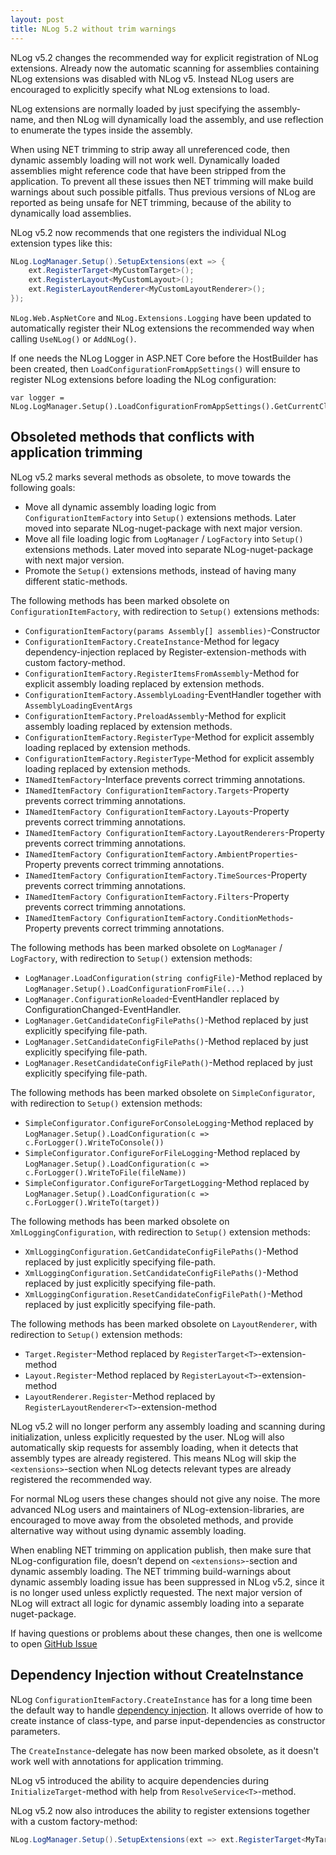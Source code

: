 ```yaml
---
layout: post
title: NLog 5.2 without trim warnings
---
```


NLog v5.2 changes the recommended way for explicit registration of NLog extensions.
Already now the automatic scanning for assemblies containing NLog extensions was disabled with NLog v5.
Instead NLog users are encouraged to explicitly specify what NLog extensions to load.

NLog extensions are normally loaded by just specifying the assembly-name, and then NLog will dynamically
load the assembly, and use reflection to enumerate the types inside the assembly.

When using NET trimming to strip away all unreferenced code, then dynamic assembly loading will not work well.
Dynamically loaded assemblies might reference code that have been stripped from the application. To prevent
all these issues then NET trimming will make build warnings about such possible pitfalls. Thus previous versions
of NLog are reported as being unsafe for NET trimming, because of the ability to dynamically load assemblies.

NLog v5.2 now recommends that one registers the individual NLog extension types like this:
```csharp
NLog.LogManager.Setup().SetupExtensions(ext => {
	ext.RegisterTarget<MyCustomTarget>();
	ext.RegisterLayout<MyCustomLayout>();
	ext.RegisterLayoutRenderer<MyCustomLayoutRenderer>();
});
```

`NLog.Web.AspNetCore` and `NLog.Extensions.Logging` have been updated to automatically register
their NLog extensions the recommended way when calling `UseNLog()` or `AddNLog()`.

If one needs the NLog Logger in ASP.NET Core before the HostBuilder has been created, then
`LoadConfigurationFromAppSettings()` will ensure to register NLog extensions before loading the NLog
configuration:
```charp
var logger = NLog.LogManager.Setup().LoadConfigurationFromAppSettings().GetCurrentClassLogger();
```

## Obsoleted methods that conflicts with application trimming

NLog v5.2 marks several methods as obsolete, to move towards the following goals:

- Move all dynamic assembly loading logic from `ConfigurationItemFactory` into `Setup()` extensions methods. Later moved into separate NLog-nuget-package with next major version.
- Move all file loading logic from `LogManager` / `LogFactory` into `Setup()` extensions methods. Later moved into separate NLog-nuget-package with next major version.
- Promote the `Setup()` extensions methods, instead of having many different static-methods.

The following methods has been marked obsolete on `ConfigurationItemFactory`, with redirection to `Setup()` extensions methods:

- `ConfigurationItemFactory(params Assembly[] assemblies)`-Constructor
- `ConfigurationItemFactory.CreateInstance`-Method for legacy dependency-injection replaced by Register-extension-methods with custom factory-method.
- `ConfigurationItemFactory.RegisterItemsFromAssembly`-Method for explicit assembly loading replaced by extension methods.
- `ConfigurationItemFactory.AssemblyLoading`-EventHandler together with `AssemblyLoadingEventArgs`
- `ConfigurationItemFactory.PreloadAssembly`-Method for explicit assembly loading replaced by extension methods.
- `ConfigurationItemFactory.RegisterType`-Method for explicit assembly loading replaced by extension methods.
- `ConfigurationItemFactory.RegisterType`-Method for explicit assembly loading replaced by extension methods.
- `INamedItemFactory`-Interface prevents correct trimming annotations.
- `INamedItemFactory ConfigurationItemFactory.Targets`-Property prevents correct trimming annotations.
- `INamedItemFactory ConfigurationItemFactory.Layouts`-Property prevents correct trimming annotations.
- `INamedItemFactory ConfigurationItemFactory.LayoutRenderers`-Property prevents correct trimming annotations.
- `INamedItemFactory ConfigurationItemFactory.AmbientProperties`-Property prevents correct trimming annotations.
- `INamedItemFactory ConfigurationItemFactory.TimeSources`-Property prevents correct trimming annotations.
- `INamedItemFactory ConfigurationItemFactory.Filters`-Property prevents correct trimming annotations.
- `INamedItemFactory ConfigurationItemFactory.ConditionMethods`-Property prevents correct trimming annotations.

The following methods has been marked obsolete on `LogManager` / `LogFactory`, with redirection to `Setup()` extension methods:

- `LogManager.LoadConfiguration(string configFile)`-Method replaced by `LogManager.Setup().LoadConfigurationFromFile(...)`
- `LogManager.ConfigurationReloaded`-EventHandler replaced by ConfigurationChanged-EventHandler.
- `LogManager.GetCandidateConfigFilePaths()`-Method replaced by just explicitly specifying file-path.
- `LogManager.SetCandidateConfigFilePaths()`-Method replaced by just explicitly specifying file-path.
- `LogManager.ResetCandidateConfigFilePath()`-Method replaced by just explicitly specifying file-path.

The following methods has been marked obsolete on `SimpleConfigurator`, with redirection to `Setup()` extension methods:

- `SimpleConfigurator.ConfigureForConsoleLogging`-Method replaced by `LogManager.Setup().LoadConfiguration(c => c.ForLogger().WriteToConsole())`
- `SimpleConfigurator.ConfigureForFileLogging`-Method replaced by `LogManager.Setup().LoadConfiguration(c => c.ForLogger().WriteToFile(fileName))`
- `SimpleConfigurator.ConfigureForTargetLogging`-Method replaced by `LogManager.Setup().LoadConfiguration(c => c.ForLogger().WriteTo(target))`

The following methods has been marked obsolete on `XmlLoggingConfiguration`, with redirection to `Setup()` extension methods:

- `XmlLoggingConfiguration.GetCandidateConfigFilePaths()`-Method replaced by just explicitly specifying file-path.
- `XmlLoggingConfiguration.SetCandidateConfigFilePaths()`-Method replaced by just explicitly specifying file-path.
- `XmlLoggingConfiguration.ResetCandidateConfigFilePath()`-Method replaced by just explicitly specifying file-path.

The following methods has been marked obsolete on `LayoutRenderer`, with redirection to `Setup()` extension methods:

- `Target.Register`-Method replaced by `RegisterTarget<T>`-extension-method
- `Layout.Register`-Method replaced by `RegisterLayout<T>`-extension-method
- `LayoutRenderer.Register`-Method replaced by `RegisterLayoutRenderer<T>`-extension-method

NLog v5.2 will no longer perform any assembly loading and scanning during initialization, unless explicitly requested
by the user. NLog will also automatically skip requests for assembly loading, when it detects that assembly types are already registered.
This means NLog will skip the `<extensions>`-section when NLog detects relevant types are already registered the recommended way.

For normal NLog users these changes should not give any noise. The more advanced NLog users and maintainers of NLog-extension-libraries,
are encouraged to move away from the obsoleted methods, and provide alternative way without using dynamic assembly loading.

When enabling NET trimming on application publish, then make sure that NLog-configuration file, doesn’t depend on `<extensions>`-section and dynamic assembly loading.
The NET trimming build-warnings about dynamic assembly loading issue has been suppressed in NLog v5.2, since it is no longer used unless explictly requested.
The next major version of NLog will extract all logic for dynamic assembly loading into a separate nuget-package.

If having questions or problems about these changes, then one is wellcome to open [GitHub Issue](https://github.com/NLog/NLog/issues)

## Dependency Injection without CreateInstance

NLog `ConfigurationItemFactory.CreateInstance` has for a long time been the default way to handle [dependency injection](https://github.com/NLog/NLog/wiki/Dependency-injection-with-NLog).
It allows override of how to create instance of class-type, and parse input-dependencies as constructor parameters.

The `CreateInstance`-delegate has now been marked obsolete, as it doesn't work well with annotations for application trimming.

NLog v5 introduced the ability to acquire dependencies during `InitializeTarget`-method with help from `ResolveService<T>`-method.

NLog v5.2 now also introduces the ability to register extensions together with a custom factory-method:
```csharp
NLog.LogManager.Setup().SetupExtensions(ext => ext.RegisterTarget<MyTarget>(() => new MyTarget(someDependency));
```
